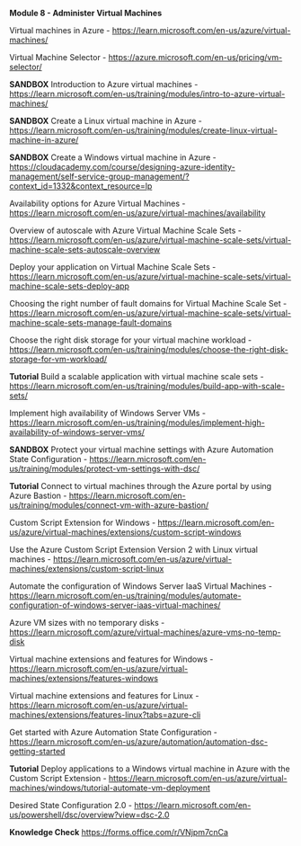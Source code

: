 **Module 8 - Administer Virtual Machines**<br />

Virtual machines in Azure - https://learn.microsoft.com/en-us/azure/virtual-machines/

Virtual Machine Selector - https://azure.microsoft.com/en-us/pricing/vm-selector/

**SANDBOX** Introduction to Azure virtual machines - https://learn.microsoft.com/en-us/training/modules/intro-to-azure-virtual-machines/

**SANDBOX** Create a Linux virtual machine in Azure - https://learn.microsoft.com/en-us/training/modules/create-linux-virtual-machine-in-azure/

**SANDBOX** Create a Windows virtual machine in Azure - https://cloudacademy.com/course/designing-azure-identity-management/self-service-group-management/?context_id=1332&context_resource=lp

Availability options for Azure Virtual Machines - https://learn.microsoft.com/en-us/azure/virtual-machines/availability

Overview of autoscale with Azure Virtual Machine Scale Sets - https://learn.microsoft.com/en-us/azure/virtual-machine-scale-sets/virtual-machine-scale-sets-autoscale-overview

Deploy your application on Virtual Machine Scale Sets - https://learn.microsoft.com/en-us/azure/virtual-machine-scale-sets/virtual-machine-scale-sets-deploy-app

Choosing the right number of fault domains for Virtual Machine Scale Set - https://learn.microsoft.com/en-us/azure/virtual-machine-scale-sets/virtual-machine-scale-sets-manage-fault-domains

Choose the right disk storage for your virtual machine workload - https://learn.microsoft.com/en-us/training/modules/choose-the-right-disk-storage-for-vm-workload/

**Tutorial** Build a scalable application with virtual machine scale sets - https://learn.microsoft.com/en-us/training/modules/build-app-with-scale-sets/

Implement high availability of Windows Server VMs - https://learn.microsoft.com/en-us/training/modules/implement-high-availability-of-windows-server-vms/

**SANDBOX** Protect your virtual machine settings with Azure Automation State Configuration - https://learn.microsoft.com/en-us/training/modules/protect-vm-settings-with-dsc/

**Tutorial** Connect to virtual machines through the Azure portal by using Azure Bastion - https://learn.microsoft.com/en-us/training/modules/connect-vm-with-azure-bastion/

Custom Script Extension for Windows - https://learn.microsoft.com/en-us/azure/virtual-machines/extensions/custom-script-windows

Use the Azure Custom Script Extension Version 2 with Linux virtual machines - https://learn.microsoft.com/en-us/azure/virtual-machines/extensions/custom-script-linux

Automate the configuration of Windows Server IaaS Virtual Machines - https://learn.microsoft.com/en-us/training/modules/automate-configuration-of-windows-server-iaas-virtual-machines/

Azure VM sizes with no temporary disks - https://learn.microsoft.com/azure/virtual-machines/azure-vms-no-temp-disk

Virtual machine extensions and features for Windows - https://learn.microsoft.com/en-us/azure/virtual-machines/extensions/features-windows

Virtual machine extensions and features for Linux - https://learn.microsoft.com/en-us/azure/virtual-machines/extensions/features-linux?tabs=azure-cli

Get started with Azure Automation State Configuration - https://learn.microsoft.com/en-us/azure/automation/automation-dsc-getting-started

**Tutorial** Deploy applications to a Windows virtual machine in Azure with the Custom Script Extension - https://learn.microsoft.com/en-us/azure/virtual-machines/windows/tutorial-automate-vm-deployment

Desired State Configuration 2.0 - https://learn.microsoft.com/en-us/powershell/dsc/overview?view=dsc-2.0

**Knowledge Check** https://forms.office.com/r/VNjpm7cnCa


